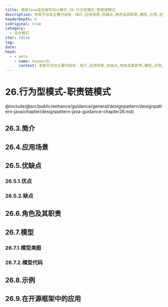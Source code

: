 ```yaml
---
title: 使用Java语言编写设计模式-26.行为型模式-职责链模式
description: 本章节涉及主要内容有：简介,应用场景,优缺点,角色及其职责,模型,示例,在开源框架中的应用,具体每个小节中包含的内容可使通过下面的章节内容大纲进行查看,所有代码均经过严格测试，可直接复制运行即可。
headerDepth: 4
isOriginal: true
category:
  - 设计模式
star: false
tag:
date: 
head:
  - - meta
    - name: keywords
      content: 本章节涉及主要内容有：简介,应用场景,优缺点,角色及其职责,模型,示例,在开源框架中的应用,具体每个小节中包含的内容可使通过下面的章节内容大纲进行查看,所有代码均经过严格测试，可直接复制运行即可。
---
```


# 26.行为型模式-职责链模式
@include(@src/public/enhance/guidance/general/designpattern/designpattern-java/chapter/designpattern-java-guidance-chapter26.md)
## 26.3.简介
## 26.4.应用场景
## 26.5.优缺点
### 26.5.1.优点
### 26.5.2.缺点
## 26.6.角色及其职责
## 26.7.模型
### 26.7.1.模型类图
### 26.7.2.模型代码
## 26.8.示例
## 26.9.在开源框架中的应用

<ScrollIntoPageView/>
<HideSideBar/>
